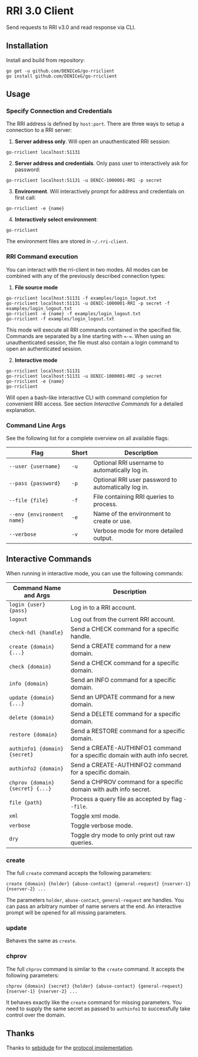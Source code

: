 # RRI 3.0 Client

Send requests to RRI v3.0 and read response via CLI.

## Installation

Install and build from repository:

```
go get -u github.com/DENICeG/go-rriclient
go install github.com/DENICeG/go-rriclient
```

## Usage

### Specify Connection and Credentials

The RRI address is defined by `host:port`. There are three ways to setup a connection to a RRI server:

1. **Server address only**. Will open an unauthenticated RRI session:

```
go-rriclient localhost:51131
```

2. **Server address and credentials**. Only pass user to interactively ask for password:

```
go-rriclient localhost:51131 -u DENIC-1000001-RRI -p secret
```

3. **Environment**. Will interactively prompt for address and credentials on first call:

```
go-rriclient -e {name}
```

4. **Interactively select environment**:

```
go-rriclient
```

The environment files are stored in `~/.rri-client`.

### RRI Command execution

You can interact with the rri-client in two modes. All modes can be combined with any of the previously described connection types:

1. **File source mode**

```
go-rriclient localhost:51131 -f examples/login_logout.txt
go-rriclient localhost:51131 -u DENIC-1000001-RRI -p secret -f examples/login_logout.txt
go-rriclient -e {name} -f examples/login_logout.txt
go-rriclient -f examples/login_logout.txt
```

This mode will execute all RRI commands contained in the specified file. Commands are separated by a line starting with `=-=`. When using an unauthenticated session, the file must also contain a login command to open an authenticated session.

2. **Interactive mode**

```
go-rriclient localhost:51131
go-rriclient localhost:51131 -u DENIC-1000001-RRI -p secret
go-rriclient -e {name}
go-rriclient
```

Will open a bash-like interactive CLI with command completion for convenient RRI access. See section *Interactive Commands* for a detailed explanation.

### Command Line Args

See the following list for a complete overview on all available flags:

| Flag | Short | Description |
| ---- | ----- | ----------- |
| `--user {username}` | `-u` | Optional RRI username to automatically log in. |
| `--pass {password}` | `-p` | Optional RRI user password to automatically log in. |
| `--file {file}` | `-f` | File containing RRI queries to process. |
| `--env {environment name}` | `-e` | Name of the environment to create or use. |
| `--verbose` | `-v` | Verbose mode for more detailed output. |

## Interactive Commands

When running in interactive mode, you can use the following commands:

| Command Name and Args | Description |
| --------------------- | ----------- |
| `login {user} {pass}` | Log in to a RRI account. |
| `logout` | Log out from the current RRI account. |
| `check-hdl {handle}` | Send a CHECK command for a specific handle. |
| `create {domain} {...}` | Send a CREATE command for a new domain. |
| `check {domain}` | Send a CHECK command for a specific domain. |
| `info {domain}` | Send an INFO command for a specific domain. |
| `update {domain} {...}` | Send an UPDATE command for a new domain. |
| `delete {domain}` | Send a DELETE command for a specific domain. |
| `restore {domain}` | Send a RESTORE command for a specific domain. |
| `authinfo1 {domain} {secret}` | Send a CREATE-AUTHINFO1 command for a specific domain with auth info secret. |
| `authinfo2 {domain}` | Send a CREATE-AUTHINFO2 command for a specific domain. |
| `chprov {domain} {secret} {...}` | Send a CHPROV command for a specific domain with auth info secret. |
| `file {path}` | Process a query file as accepted by flag `--file`. |
| `xml` | Toggle xml mode. |
| `verbose` | Toggle verbose mode. |
| `dry` | Toggle dry mode to only print out raw queries. |

### create

The full `create` command accepts the following parameters:

```
create {domain} {holder} {abuse-contact} {general-request} {nserver-1} {nserver-2} ...
```

The parameters `holder`, `abuse-contact`, `general-request` are handles. You can pass an arbitrary number of name servers at the end. An interactive prompt will be opened for all missing parameters.

### update

Behaves the same as `create`.

### chprov

The full `chprov` command is similar to the `create` command. It accepts the following parameters:

```
chprov {domain} {secret} {holder} {abuse-contact} {general-request} {nserver-1} {nserver-2} ...
```

It behaves exactly like the `create` command for missing parameters. You need to supply the same secret as passed to `authinfo1` to successfully take control over the domain.

## Thanks

Thanks to [sebidude](https://github.com/sebidude) for the [protocol implementation](https://github.com/sebidude/go-rri).